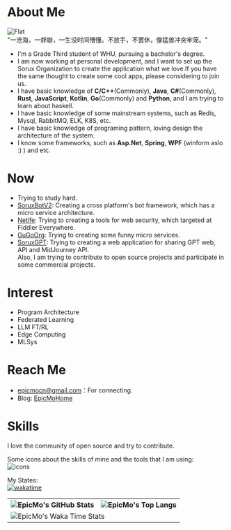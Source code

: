# About Me
![Flat](https://komarev.com/ghpvc/?username=liaosunny123&style=flat-square)  
"一沧海，一蜉蝣，一生没时间懵懂。不放手，不罢休，像猛兽冲突牢笼。"  
- I'm a Grade Third student of WHU, pursuing a bachelor's degree.  
- I am now working at personal development, and I want to set up the Sorux Organization to create the application what we love.If you have the same thought to create some cool apps, please considering to join us.  
- I have basic knowledge of **C/C++**(Commonly), **Java**, **C#**(Commonly), **Rust**, **JavaScript**, **Kotlin**, **Go**(Commonly) and **Python**, and I am trying to learn about haskell.  
- I have basic knowledge of some mainstream systems, such as Redis, Mysql, RabbitMQ, ELK, K8S, etc. 
- I have basic knowledge of programing pattern, loving design the architecture of the system.  
- I know some frameworks, such as **Asp.Net**, **Spring**, **WPF** (winform aslo :) ) and etc.
# Now  
- Trying to study hard.  
- [SoruxBotV2](https://github.com/SoruxBot-v2/SoruxBot): Creating a cross platform's bot framework, which has a micro service architecture.  
- [Netife](https://github.com/Netife): Trying to creating a tools for web security, which targeted at Fiddler Everywhere.  
- [GuGoOrg](https://github.com/GuGoOrg): Trying to creating some funny micro services.  
- [SoruxGPT](https://github.com/liaosunny123/Sorux-GPT-Panel): Trying to creating a web application for sharing GPT web, API and MidJourney API.  
Also, I am trying to contribute to open source projects and participate in some commercial projects.  
# Interest  
- Program Architecture
- Federated Learning
- LLM FT/RL
- Edge Computing
- MLSys
# Reach Me
- epicmocn@gmail.com：For connecting.   
- Blog: [EpicMoHome](https://www.epicmo.cn)  
# Skills

I love the community of open source and try to contribute.  

Some icons about the skills of mine and the tools that I am using:  
![icons](https://skillicons.dev/icons?i=androidstudio,arduino,aws,azure,bash,blender,c,cs,cpp,cloudflare,cmake,css,dart,discord,bots,django,docker,dotnet,electron,express,fastapi,figma,flutter,git,github,gitlab,go,gradle,grafana,haskell,html,idea,ipfs,java,js,jenkins,jquery,kafka,kotlin,ktor,kubernetes,latex,linux,lua,md,matlab,maven,mongodb,mysql,nextjs,nginx,nodejs,ps,php,postman,powershell,prometheus,py,pytorch,qt,rabbitmq,react,redis,redux,regex,rust,spring,sqlite,supabase,selenium,tailwind,tauri,ts,unity,vercel,visualstudio,vite,vscode,vue,webpack,wordpress)  

My States:  
[![wakatime](https://wakatime.com/badge/user/eead0727-a7aa-40dd-a431-91afa9b6535f.svg)](https://wakatime.com/@epicmo)<br>
<table>
  <tr>
    <th>
      <img alt="EpicMo's GitHub Stats" src="https://github-readme-stats-git-masterrstaa-rickstaa.vercel.app/api?username=liaosunny123&show_icons=true&theme=transparent&hide_border=true" align="center" />
    </th>
    <th>
      <img alt="EpicMo's Top Langs" src="https://github-readme-stats-git-masterrstaa-rickstaa.vercel.app/api/top-langs/?username=liaosunny123&layout=compact&theme=transparent&hide_border=true&langs_count=10&hide=CMake" align="center" /> 
    </th>
  </tr>
  <tr>
    <td colspan=2>
      <img alt="EpicMo's Waka Time Stats" src="https://github-readme-stats.vercel.app/api/wakatime?username=epicmo&hide_border=true&layout=compact&theme=transparent&custom_title=WorkTimeThisWeek&range=last_7_days" align="center"/>
    </td>
  </tr>
</table>
